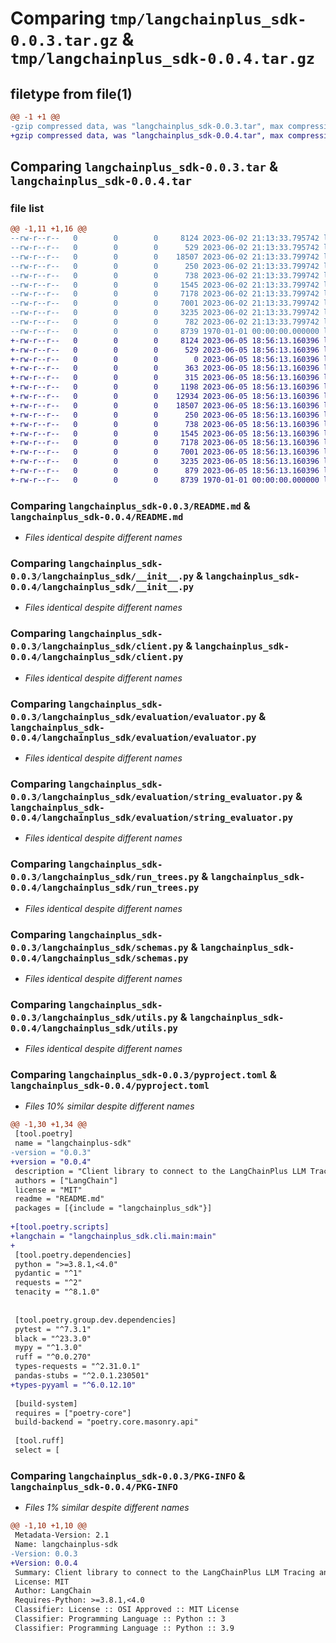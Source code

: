 # Comparing `tmp/langchainplus_sdk-0.0.3.tar.gz` & `tmp/langchainplus_sdk-0.0.4.tar.gz`

## filetype from file(1)

```diff
@@ -1 +1 @@
-gzip compressed data, was "langchainplus_sdk-0.0.3.tar", max compression
+gzip compressed data, was "langchainplus_sdk-0.0.4.tar", max compression
```

## Comparing `langchainplus_sdk-0.0.3.tar` & `langchainplus_sdk-0.0.4.tar`

### file list

```diff
@@ -1,11 +1,16 @@
--rw-r--r--   0        0        0     8124 2023-06-02 21:13:33.795742 langchainplus_sdk-0.0.3/README.md
--rw-r--r--   0        0        0      529 2023-06-02 21:13:33.795742 langchainplus_sdk-0.0.3/langchainplus_sdk/__init__.py
--rw-r--r--   0        0        0    18507 2023-06-02 21:13:33.799742 langchainplus_sdk-0.0.3/langchainplus_sdk/client.py
--rw-r--r--   0        0        0      250 2023-06-02 21:13:33.799742 langchainplus_sdk-0.0.3/langchainplus_sdk/evaluation/__init__.py
--rw-r--r--   0        0        0      738 2023-06-02 21:13:33.799742 langchainplus_sdk-0.0.3/langchainplus_sdk/evaluation/evaluator.py
--rw-r--r--   0        0        0     1545 2023-06-02 21:13:33.799742 langchainplus_sdk-0.0.3/langchainplus_sdk/evaluation/string_evaluator.py
--rw-r--r--   0        0        0     7178 2023-06-02 21:13:33.799742 langchainplus_sdk-0.0.3/langchainplus_sdk/run_trees.py
--rw-r--r--   0        0        0     7001 2023-06-02 21:13:33.799742 langchainplus_sdk-0.0.3/langchainplus_sdk/schemas.py
--rw-r--r--   0        0        0     3235 2023-06-02 21:13:33.799742 langchainplus_sdk-0.0.3/langchainplus_sdk/utils.py
--rw-r--r--   0        0        0      782 2023-06-02 21:13:33.799742 langchainplus_sdk-0.0.3/pyproject.toml
--rw-r--r--   0        0        0     8739 1970-01-01 00:00:00.000000 langchainplus_sdk-0.0.3/PKG-INFO
+-rw-r--r--   0        0        0     8124 2023-06-05 18:56:13.160396 langchainplus_sdk-0.0.4/README.md
+-rw-r--r--   0        0        0      529 2023-06-05 18:56:13.160396 langchainplus_sdk-0.0.4/langchainplus_sdk/__init__.py
+-rw-r--r--   0        0        0        0 2023-06-05 18:56:13.160396 langchainplus_sdk-0.0.4/langchainplus_sdk/cli/__init__.py
+-rw-r--r--   0        0        0      363 2023-06-05 18:56:13.160396 langchainplus_sdk-0.0.4/langchainplus_sdk/cli/conf/nginx.conf
+-rw-r--r--   0        0        0      315 2023-06-05 18:56:13.160396 langchainplus_sdk-0.0.4/langchainplus_sdk/cli/docker-compose.ngrok.yaml
+-rw-r--r--   0        0        0     1198 2023-06-05 18:56:13.160396 langchainplus_sdk-0.0.4/langchainplus_sdk/cli/docker-compose.yaml
+-rw-r--r--   0        0        0    12934 2023-06-05 18:56:13.160396 langchainplus_sdk-0.0.4/langchainplus_sdk/cli/main.py
+-rw-r--r--   0        0        0    18507 2023-06-05 18:56:13.160396 langchainplus_sdk-0.0.4/langchainplus_sdk/client.py
+-rw-r--r--   0        0        0      250 2023-06-05 18:56:13.160396 langchainplus_sdk-0.0.4/langchainplus_sdk/evaluation/__init__.py
+-rw-r--r--   0        0        0      738 2023-06-05 18:56:13.160396 langchainplus_sdk-0.0.4/langchainplus_sdk/evaluation/evaluator.py
+-rw-r--r--   0        0        0     1545 2023-06-05 18:56:13.160396 langchainplus_sdk-0.0.4/langchainplus_sdk/evaluation/string_evaluator.py
+-rw-r--r--   0        0        0     7178 2023-06-05 18:56:13.160396 langchainplus_sdk-0.0.4/langchainplus_sdk/run_trees.py
+-rw-r--r--   0        0        0     7001 2023-06-05 18:56:13.160396 langchainplus_sdk-0.0.4/langchainplus_sdk/schemas.py
+-rw-r--r--   0        0        0     3235 2023-06-05 18:56:13.160396 langchainplus_sdk-0.0.4/langchainplus_sdk/utils.py
+-rw-r--r--   0        0        0      879 2023-06-05 18:56:13.160396 langchainplus_sdk-0.0.4/pyproject.toml
+-rw-r--r--   0        0        0     8739 1970-01-01 00:00:00.000000 langchainplus_sdk-0.0.4/PKG-INFO
```

### Comparing `langchainplus_sdk-0.0.3/README.md` & `langchainplus_sdk-0.0.4/README.md`

 * *Files identical despite different names*

### Comparing `langchainplus_sdk-0.0.3/langchainplus_sdk/__init__.py` & `langchainplus_sdk-0.0.4/langchainplus_sdk/__init__.py`

 * *Files identical despite different names*

### Comparing `langchainplus_sdk-0.0.3/langchainplus_sdk/client.py` & `langchainplus_sdk-0.0.4/langchainplus_sdk/client.py`

 * *Files identical despite different names*

### Comparing `langchainplus_sdk-0.0.3/langchainplus_sdk/evaluation/evaluator.py` & `langchainplus_sdk-0.0.4/langchainplus_sdk/evaluation/evaluator.py`

 * *Files identical despite different names*

### Comparing `langchainplus_sdk-0.0.3/langchainplus_sdk/evaluation/string_evaluator.py` & `langchainplus_sdk-0.0.4/langchainplus_sdk/evaluation/string_evaluator.py`

 * *Files identical despite different names*

### Comparing `langchainplus_sdk-0.0.3/langchainplus_sdk/run_trees.py` & `langchainplus_sdk-0.0.4/langchainplus_sdk/run_trees.py`

 * *Files identical despite different names*

### Comparing `langchainplus_sdk-0.0.3/langchainplus_sdk/schemas.py` & `langchainplus_sdk-0.0.4/langchainplus_sdk/schemas.py`

 * *Files identical despite different names*

### Comparing `langchainplus_sdk-0.0.3/langchainplus_sdk/utils.py` & `langchainplus_sdk-0.0.4/langchainplus_sdk/utils.py`

 * *Files identical despite different names*

### Comparing `langchainplus_sdk-0.0.3/pyproject.toml` & `langchainplus_sdk-0.0.4/pyproject.toml`

 * *Files 10% similar despite different names*

```diff
@@ -1,30 +1,34 @@
 [tool.poetry]
 name = "langchainplus-sdk"
-version = "0.0.3"
+version = "0.0.4"
 description = "Client library to connect to the LangChainPlus LLM Tracing and Evaluation Platform."
 authors = ["LangChain"]
 license = "MIT"
 readme = "README.md"
 packages = [{include = "langchainplus_sdk"}]
 
+[tool.poetry.scripts]
+langchain = "langchainplus_sdk.cli.main:main"
+
 [tool.poetry.dependencies]
 python = ">=3.8.1,<4.0"
 pydantic = "^1"
 requests = "^2"
 tenacity = "^8.1.0"
 
 
 [tool.poetry.group.dev.dependencies]
 pytest = "^7.3.1"
 black = "^23.3.0"
 mypy = "^1.3.0"
 ruff = "^0.0.270"
 types-requests = "^2.31.0.1"
 pandas-stubs = "^2.0.1.230501"
+types-pyyaml = "^6.0.12.10"
 
 [build-system]
 requires = ["poetry-core"]
 build-backend = "poetry.core.masonry.api"
 
 [tool.ruff]
 select = [
```

### Comparing `langchainplus_sdk-0.0.3/PKG-INFO` & `langchainplus_sdk-0.0.4/PKG-INFO`

 * *Files 1% similar despite different names*

```diff
@@ -1,10 +1,10 @@
 Metadata-Version: 2.1
 Name: langchainplus-sdk
-Version: 0.0.3
+Version: 0.0.4
 Summary: Client library to connect to the LangChainPlus LLM Tracing and Evaluation Platform.
 License: MIT
 Author: LangChain
 Requires-Python: >=3.8.1,<4.0
 Classifier: License :: OSI Approved :: MIT License
 Classifier: Programming Language :: Python :: 3
 Classifier: Programming Language :: Python :: 3.9
```

